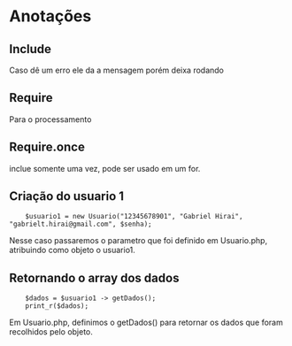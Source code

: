 # Anotações

## Include

Caso dê um erro ele da a mensagem porém deixa rodando

## Require 

Para o processamento

## Require.once

inclue somente uma vez, pode ser usado em um for.

## Criação do usuario 1

```
    $usuario1 = new Usuario("12345678901", "Gabriel Hirai", "gabrielt.hirai@gmail.com", $senha);
```

Nesse caso passaremos o parametro que foi definido em Usuario.php, atribuindo como objeto o usuario1.

## Retornando o array dos dados

```
    $dados = $usuario1 -> getDados();
    print_r($dados);
```

Em Usuario.php, definimos o getDados() para retornar os dados que foram recolhidos pelo objeto.